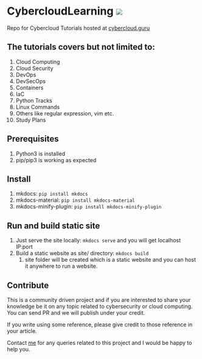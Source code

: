 # CybercloudLearning ![](https://github.com/jassics/CybercloudLearning/actions/workflows/ci.yml/badge.svg)
Repo for Cybercloud Tutorials hosted at [cybercloud.guru](https://cybercloud.guru/)

## The tutorials covers but not limited to:
1. Cloud Computing
2. Cloud Security
3. DevOps
4. DevSecOps
5. Containers
6. IaC
7. Python Tracks
8. Linux Commands
9. Others like regular expression, vim etc.
10. Study Plans

## Prerequisites
1. Python3 is installed
2. pip/pip3 is working as expected

## Install
1. mkdocs: `pip install mkdocs`
2. mkdocs-material: `pip install mkdocs-material` 
3. mkdocs-minify-plugin: `pip install mkdocs-minify-plugin`

## Run and build static site
1. Just serve the site locally: `mkdocs serve` and you will get localhost IP:port
2. Build a static website as site/ directory: `mkdocs build`
   1. site folder will be created which is a static website and you can host it anywhere to run a website.

## Contribute
This is a community driven project and if you are interested to share your knowledge be it on any topic related to cybersecurity or cloud computing. You can send PR and we will publish under your credit.

If you write using some reference, please give credit to those reference in your article.

Contact [me](https://www.twitter.com/jassics) for any queries related to this project and I would be happy to help you.
